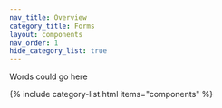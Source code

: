 ```yaml
---
nav_title: Overview
category_title: Forms
layout: components
nav_order: 1
hide_category_list: true
---
```


Words could go here 

{% include category-list.html items="components" %}

